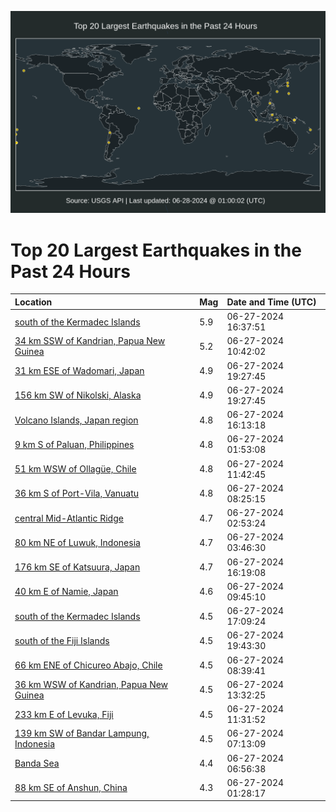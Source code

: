 ![Map](./map.png)

# Top 20 Largest Earthquakes in the Past 24 Hours

| Location | Mag | Date and Time (UTC) |
|:---|:---|:---|
| [south of the Kermadec Islands](https://earthquake.usgs.gov/earthquakes/eventpage/us6000n8nu) | 5.9 | 06-27-2024 16:37:51 |
| [34 km SSW of Kandrian, Papua New Guinea](https://earthquake.usgs.gov/earthquakes/eventpage/us6000n8ld) | 5.2 | 06-27-2024 10:42:02 |
| [31 km ESE of Wadomari, Japan](https://earthquake.usgs.gov/earthquakes/eventpage/us6000n8qg) | 4.9 | 06-27-2024 19:27:45 |
| [156 km SW of Nikolski, Alaska](https://earthquake.usgs.gov/earthquakes/eventpage/us6000n8qf) | 4.9 | 06-27-2024 19:27:45 |
| [Volcano Islands, Japan region](https://earthquake.usgs.gov/earthquakes/eventpage/us6000n8mz) | 4.8 | 06-27-2024 16:13:18 |
| [9 km S of Paluan, Philippines](https://earthquake.usgs.gov/earthquakes/eventpage/us6000n8ja) | 4.8 | 06-27-2024 01:53:08 |
| [51 km WSW of Ollagüe, Chile](https://earthquake.usgs.gov/earthquakes/eventpage/us6000n8lr) | 4.8 | 06-27-2024 11:42:45 |
| [36 km S of Port-Vila, Vanuatu](https://earthquake.usgs.gov/earthquakes/eventpage/us6000n8k6) | 4.8 | 06-27-2024 08:25:15 |
| [central Mid-Atlantic Ridge](https://earthquake.usgs.gov/earthquakes/eventpage/us6000n8jg) | 4.7 | 06-27-2024 02:53:24 |
| [80 km NE of Luwuk, Indonesia](https://earthquake.usgs.gov/earthquakes/eventpage/us6000n8jl) | 4.7 | 06-27-2024 03:46:30 |
| [176 km SE of Katsuura, Japan](https://earthquake.usgs.gov/earthquakes/eventpage/us6000n8n1) | 4.7 | 06-27-2024 16:19:08 |
| [40 km E of Namie, Japan](https://earthquake.usgs.gov/earthquakes/eventpage/us6000n8l9) | 4.6 | 06-27-2024 09:45:10 |
| [south of the Kermadec Islands](https://earthquake.usgs.gov/earthquakes/eventpage/us6000n8pi) | 4.5 | 06-27-2024 17:09:24 |
| [south of the Fiji Islands](https://earthquake.usgs.gov/earthquakes/eventpage/us6000n8qy) | 4.5 | 06-27-2024 19:43:30 |
| [66 km ENE of Chicureo Abajo, Chile](https://earthquake.usgs.gov/earthquakes/eventpage/us6000n8k8) | 4.5 | 06-27-2024 08:39:41 |
| [36 km WSW of Kandrian, Papua New Guinea](https://earthquake.usgs.gov/earthquakes/eventpage/us6000n8m8) | 4.5 | 06-27-2024 13:32:25 |
| [233 km E of Levuka, Fiji](https://earthquake.usgs.gov/earthquakes/eventpage/us6000n8ln) | 4.5 | 06-27-2024 11:31:52 |
| [139 km SW of Bandar Lampung, Indonesia](https://earthquake.usgs.gov/earthquakes/eventpage/us6000n8k1) | 4.5 | 06-27-2024 07:13:09 |
| [Banda Sea](https://earthquake.usgs.gov/earthquakes/eventpage/us6000n8k0) | 4.4 | 06-27-2024 06:56:38 |
| [88 km SE of Anshun, China](https://earthquake.usgs.gov/earthquakes/eventpage/us6000n8j9) | 4.3 | 06-27-2024 01:28:17 |
